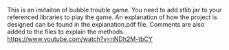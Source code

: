 This is an imitaiton of bubble trouble game. You need to add stlib.jar to your referenced libraries to play the game. An explanation of how the project is designed can be found in the explanation.pdf file. Comments are also added to the files to explain the methods.<br>
https://www.youtube.com/watch?v=nNDh2M-tbCY
